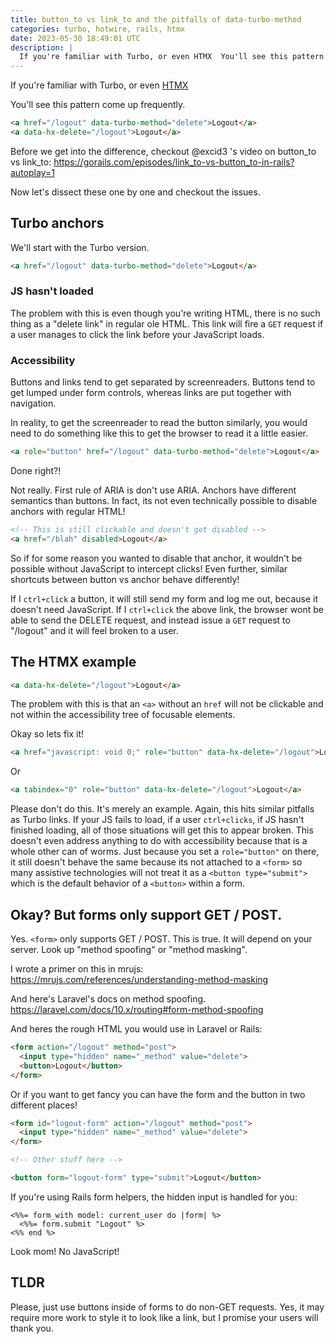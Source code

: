 ```yaml
---
title: button_to vs link_to and the pitfalls of data-turbo-method
categories: turbo, hotwire, rails, htmx
date: 2023-05-30 18:49:01 UTC
description: |
  If you're familiar with Turbo, or even HTMX  You'll see this pattern come up frequently...
---
```


If you're familiar with Turbo, or even [HTMX](https://htmx.org/)

You'll see this pattern come up frequently.

```html
<a href="/logout" data-turbo-method="delete">Logout</a>
<a data-hx-delete="/logout">Logout</a>
```

Before we get into the difference, checkout @excid3 's video on button_to vs link_to: <https://gorails.com/episodes/link_to-vs-button_to-in-rails?autoplay=1>

Now let's dissect these one by one and checkout the issues.

## Turbo anchors

We'll start with the Turbo version.

```html
<a href="/logout" data-turbo-method="delete">Logout</a>
```

### JS hasn't loaded

The problem with this is even though you're writing HTML, there is no such thing as a "delete link" in regular ole HTML. This link will fire a `GET` request if a user manages to click the link before your JavaScript loads.

### Accessibility

Buttons and links tend to get separated by screenreaders. Buttons tend to get lumped under form controls, whereas links are put together with navigation.

In reality, to get the screenreader to read the button similarly, you would need to do something like this to get the browser to read it a little easier.

```html
<a role="button" href="/logout" data-turbo-method="delete">Logout</a>
```

Done right?!

Not really. First rule of ARIA is don't use ARIA. Anchors have different semantics than buttons. In fact, its not even technically possible to disable anchors with regular HTML!

```html
<!-- This is still clickable and doesn't get disabled -->
<a href="/blah" disabled>Logout</a>
```

So if for some reason you wanted to disable that anchor, it wouldn't be possible without JavaScript to intercept clicks! Even further, similar shortcuts between button vs anchor behave differently!

If I `ctrl+click` a button, it will still send my form and log me out, because it doesn't need JavaScript. If I `ctrl+click` the above link, the browser wont be able to send the DELETE request, and instead issue a `GET` request to "/logout" and it will feel broken to a user.

## The HTMX example

```html
<a data-hx-delete="/logout">Logout</a>
```

The problem with this is that an `<a>` without an `href` will not be clickable and not within the accessibility tree of focusable elements.

Okay so lets fix it!

```html
<a href="javascript: void 0;" role="button" data-hx-delete="/logout">Logout</a>
```

Or
```html
<a tabindex="0" role="button" data-hx-delete="/logout">Logout</a>
```

Please don't do this. It's merely an example. Again, this hits similar pitfalls as Turbo links. If your JS fails to load, if a user `ctrl+clicks`, if JS hasn't finished loading, all of those situations will get this to appear broken. This doesn't even address anything to do with accessibility because that is a whole other can of worms. Just because you set a `role="button"` on there, it still doesn't behave the same because its not attached to a `<form>` so many assistive technologies will not treat it as a `<button type="submit">` which is the default behavior of a `<button>` within a form.

## Okay? But forms only support GET / POST.

Yes. `<form>` only supports GET / POST. This is true. It will depend on your server. Look up "method spoofing" or "method masking".

I wrote a primer on this in mrujs: <https://mrujs.com/references/understanding-method-masking>

And here's Laravel's docs on method spoofing. <https://laravel.com/docs/10.x/routing#form-method-spoofing>

And heres the rough HTML you would use in Laravel or Rails:

```html
<form action="/logout" method="post">
  <input type="hidden" name="_method" value="delete">
  <button>Logout</button>
</form>
```

Or if you want to get fancy you can have the form and the button in two different places!

```html
<form id="logout-form" action="/logout" method="post">
  <input type="hidden" name="_method" value="delete">
</form>

<!-- Other stuff here -->

<button form="logout-form" type="submit">Logout</button>
```

If you're using Rails form helpers, the hidden input is handled for you:

```erb
<%%= form_with model: current_user do |form| %>
  <%%= form.submit "Logout" %>
<%% end %>
```

Look mom! No JavaScript!

## TLDR

Please, just use buttons inside of forms to do non-GET requests. Yes, it may require more work to style it to look like a link, but I promise your users will thank you.
